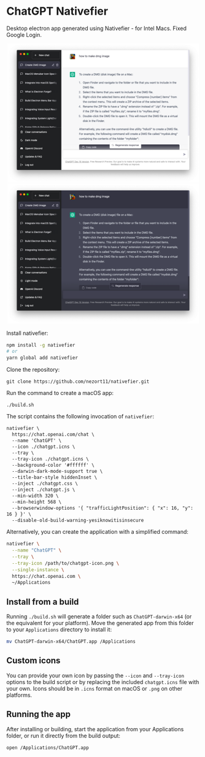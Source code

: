 # ChatGPT Nativefier

Desktop electron app generated using Nativefier - for Intel Macs. Fixed Google Login.
<div align="center">

<img src="./screenshots/light.png" width="500px" />

<img src="./screenshots/dark.png" width="500px" />

</div>

Install nativefier:

```sh
npm install -g nativefier
# or
yarn global add nativefier
```

Clone the repository:

```
git clone https://github.com/nezort11/nativefier.git
```

Run the command to create a macOS app:

```
./build.sh
```

The script contains the following invocation of `nativefier`:

```
nativefier \
  https://chat.openai.com/chat \
  --name 'ChatGPT' \
  --icon ./chatgpt.icns \
  --tray \
  --tray-icon ./chatgpt.icns \
  --background-color '#ffffff' \
  --darwin-dark-mode-support true \
  --title-bar-style hiddenInset \
  --inject ./chatgpt.css \
  --inject ./chatgpt.js \
  --min-width 320 \
  --min-height 568 \
  --browserwindow-options '{ "trafficLightPosition": { "x": 16, "y": 16 } }' \
  --disable-old-build-warning-yesiknowitisinsecure
```

Alternatively, you can create the application with a simplified command:

```sh
nativefier \
  --name "ChatGPT" \
  --tray \
  --tray-icon /path/to/chatgpt-icon.png \
  --single-instance \
  https://chat.openai.com \
  ~/Applications
```

## Install from a build

Running `./build.sh` will generate a folder such as `ChatGPT-darwin-x64` (or
the equivalent for your platform). Move the generated app from this folder to
your `Applications` directory to install it:

```sh
mv ChatGPT-darwin-x64/ChatGPT.app /Applications
```

## Custom icons

You can provide your own icon by passing the `--icon` and `--tray-icon` options
to the build script or by replacing the included `chatgpt.icns` file with your
own. Icons should be in `.icns` format on macOS or `.png` on other platforms.

## Running the app

After installing or building, start the application from your Applications
folder, or run it directly from the build output:

```sh
open /Applications/ChatGPT.app
```
